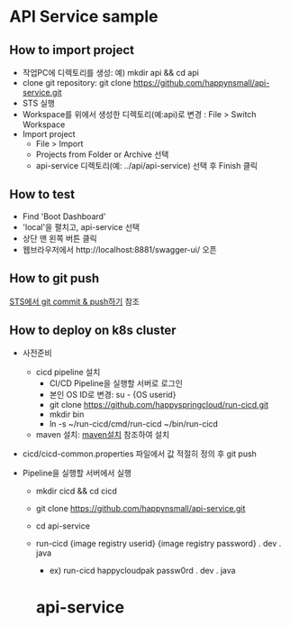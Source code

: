 # API Service sample 

## How to import project 
- 작업PC에 디렉토리를 생성: 예) mkdir api && cd api
- clone git repository: git clone https://github.com/happynsmall/api-service.git 
- STS 실행 
- Workspace를 위에서 생성한 디렉토리(예:api)로 변경 : File > Switch Workspace
- Import project 
  - File > Import 
  - Projects from Folder or Archive 선택
  - api-service 디렉토리(예: ../api/api-service) 선택 후 Finish 클릭 

## How to test
- Find 'Boot Dashboard'
- 'local'을 펼치고, api-service 선택 
- 상단 맨 왼쪽 버튼 클릭 
- 웹브라우저에서 http://localhost:8881/swagger-ui/ 오픈 

## How to git push 
[STS에서 git commit & push하기](https://happycloud-lee.tistory.com/194?category=832250) 참조

## How to deploy on k8s cluster
- 사전준비 
  - cicd pipeline 설치
    - CI/CD Pipeline을 실행할 서버로 로그인 
    - 본인 OS ID로 변경: su - {OS userid}
    - git clone https://github.com/happyspringcloud/run-cicd.git
    - mkdir bin
    - ln -s ~/run-cicd/cmd/run-cicd ~/bin/run-cicd
  - maven 설치: [maven설치](https://happycloud-lee.tistory.com/186?category=902419) 참조하여 설치 

- cicd/cicd-common.properties 파일에서 값 적절히 정의 후 git push 
- Pipeline을 실행할 서버에서 실행 
  - mkdir cicd && cd cicd 
  - git clone https://github.com/happynsmall/api-service.git
  - cd api-service 
  - run-cicd {image registry userid} {image registry password} . dev . java 
    - ex) run-cicd happycloudpak passw0rd . dev . java 
    
     # api-service
